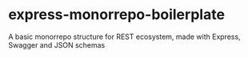 # express-monorrepo-boilerplate
A  basic monorrepo  structure for REST ecosystem, made with Express, Swagger and JSON schemas
